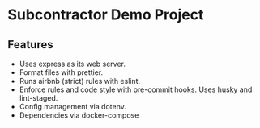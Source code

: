 # Subcontractor Demo Project

## Features

- Uses express as its web server.
- Format files with prettier.
- Runs airbnb (strict) rules with eslint.
- Enforce rules and code style with pre-commit hooks. Uses husky and lint-staged.
- Config management via dotenv.
- Dependencies via docker-compose
